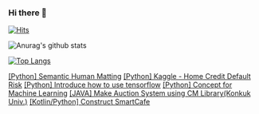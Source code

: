 ### Hi there 👋

<!--
**jihoahn9303/jihoahn9303** is a ✨ _special_ ✨ repository because its `README.md` (this file) appears on your GitHub profile.

Here are some ideas to get you started:

- 🔭 I’m currently working on ...
- 🌱 I’m currently learning ...
- 👯 I’m looking to collaborate on ...
- 🤔 I’m looking for help with ...
- 💬 Ask me about ...
- 📫 How to reach me: ...
- 😄 Pronouns: ...
- ⚡ Fun fact: ...
-->

[![Hits](https://hits.seeyoufarm.com/api/count/incr/badge.svg?url=https%3A%2F%2Fgithub.com%2Fjihoahn9303&count_bg=%233D41C8&title_bg=%23555555&icon=greensock.svg&icon_color=%23E7E7E7&title=hits&edge_flat=false)](https://hits.seeyoufarm.com)

![Anurag's github stats](https://github-readme-stats.vercel.app/api?username=jihoahn9303&show_icons=true)


[![Top Langs](https://github-readme-stats.vercel.app/api/top-langs/?username=jihoahn9303&layout=compact)](https://github.com/anuraghazra/github-readme-stats)



[[Python] Semantic Human Matting](https://github.com/jihoahn9303/Semantic_Human_Matting_Project)
[[Python] Kaggle - Home Credit Default Risk](https://github.com/jihoahn9303/home-credit-default-risk)
[[Python] Introduce how to use tensorflow](https://github.com/jihoahn9303/tensorflow_manual)
[[Python] Concept for Machine Learning](https://github.com/jihoahn9303/Machine_Learning)
[[JAVA] Make Auction System using CM Library(Konkuk Univ.)](https://github.com/jihoahn9303/CMproject-Konkuk-Univ)
[[Kotlin/Python] Construct SmartCafe](https://github.com/jihoahn9303/GraduationProject)

